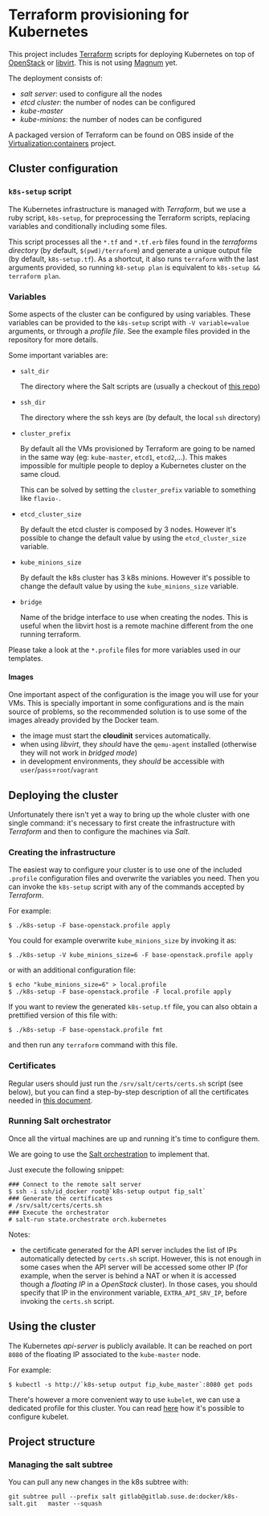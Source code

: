 # Terraform provisioning for Kubernetes

This project includes [Terraform](https://www.terraform.io) scripts for
deploying Kubernetes on top of [OpenStack](https://www.openstack.org/)
or [libvirt](http://libvirt.org/). This is not using
[Magnum](https://wiki.openstack.org/wiki/Magnum) yet.

The deployment consists of:

  * *salt server*: used to configure all the nodes
  * *etcd cluster*: the number of nodes can be configured
  * *kube-master*
  * *kube-minions*: the number of nodes can be configured

A packaged version of Terraform can be found on OBS inside of the
[Virtualization:containers](https://build.opensuse.org/project/show/Virtualization:containers) project.

## Cluster configuration

### `k8s-setup` script

The Kubernetes infrastructure is managed with _Terraform_, but
we use a ruby script, `k8s-setup`, for preprocessing the
Terraform scripts, replacing variables and conditionally
including some files.

This script processes all the `*.tf` and `*.tf.erb` files
found in the _terraforms directory_ (by default, `$(pwd)/terraform`)
and generate a unique output file (by default, `k8s-setup.tf`). As a
shortcut, it also runs `terraform` with the last arguments provided,
so running `k8-setup plan` is equivalent to `k8s-setup && terraform plan`.

### Variables

Some aspects of the cluster can be configured by using variables.
These variables can be provided to the `k8s-setup` script
with `-V variable=value` arguments, or through a _profile
file_. See the example files provided in the repository for more
details.

Some important variables are:

  * `salt_dir`

    The directory where the Salt scripts are (usually a checkout of [this
    repo](https://gitlab.suse.de/docker/k8s-salt))

  * `ssh_dir`

    The directory where the ssh keys are (by default, the local `ssh` directory)

  * `cluster_prefix`

    By default all the VMs provisioned by Terraform are going to be named in the
    same way (eg: `kube-master`, `etcd1`, `etcd2`,...). This makes impossible for
    multiple people to deploy a Kubernetes cluster on the same cloud.

    This can be solved by setting the `cluster_prefix` variable to something like
    `flavio-`.

  * `etcd_cluster_size`

    By default the etcd cluster is composed by 3 nodes. However it's possible to
    change the default value by using the `etcd_cluster_size` variable.

  * `kube_minions_size`

    By default the k8s cluster has 3 k8s minions. However it's possible to
    change the default value by using the `kube_minions_size` variable.

  * `bridge`

    Name of the bridge interface to use when creating the nodes. This is useful
    when the libvirt host is a remote machine different from the one running
    terraform.

Please take a look at the `*.profile` files for more variables used in
our templates.

#### Images

One important aspect of the configuration is the image you will use for
your VMs. This is specially important in some configurations and is the main
source of problems, so the recommended solution is to use some of the images
already provided by the Docker team.

* the image must start the **cloudinit** services automatically.
* when using _libvirt_, they _should_ have the `qemu-agent` installed
(otherwise they will not work in _bridged mode_)
* in development environments, they _should_ be accessible with
 `user`/`pass`=`root`/`vagrant`

## Deploying the cluster

Unfortunately there isn't yet a way to bring up the whole cluster with one
single command: it's necessary to first create the infrastructure with
_Terraform_ and then to configure the machines via _Salt_.

### Creating the infrastructure

The easiest way to configure your cluster is to use one of the included
`.profile` configuration files and overwrite the variables you need.
Then you can invoke the `k8s-setup` script with any of the commands
accepted by _Terraform_.

For example:

```
$ ./k8s-setup -F base-openstack.profile apply
```

You could for example overwrite `kube_minions_size` by invoking it as:

```
$ ./k8s-setup -V kube_minions_size=6 -F base-openstack.profile apply
```

or with an additional configuration file:

```
$ echo "kube_minions_size=6" > local.profile
$ ./k8s-setup -F base-openstack.profile -F local.profile apply
```

If you want to review the generated `k8s-setup.tf` file, you can also
obtain a prettified version of this file with:

```
$ ./k8s-setup -F base-openstack.profile fmt
```

and then run any `terraform` command with this file.

### Certificates

Regular users should just run the `/srv/salt/certs/certs.sh` script (see below),
but you can find a step-by-step description of all the certificates needed in
[this document](docs/certs.md).

### Running Salt orchestrator

Once all the virtual machines are up and running it's time to configure them.

We are going to use the [Salt orchestration](https://docs.saltstack.com/en/latest/topics/tutorials/states_pt5.html#orchestrate-runner)
to implement that.

Just execute the following snippet:

```
### Connect to the remote salt server
$ ssh -i ssh/id_docker root@`k8s-setup output fip_salt`
### Generate the certificates
# /srv/salt/certs/certs.sh
### Execute the orchestrator
# salt-run state.orchestrate orch.kubernetes
```

Notes:

* the certificate generated for the API server includes the list of IPs
automatically detected by `certs.sh` script. However, this is not enough
in some cases when the API server will be accessed some other IP
(for example, when the server is behind a NAT or when it is accessed
though a _floating IP_ in a _OpenStack_ cluster). In those cases, you should
specify that IP in the environment variable, `EXTRA_API_SRV_IP`, before
invoking the `certs.sh` script.

## Using the cluster

The Kubernetes _api-server_ is publicly available. It can be reached on port `8080`
of the floating IP associated to the `kube-master` node.

For example:

```
$ kubectl -s http://`k8s-setup output fip_kube_master`:8080 get pods
```

There's however a more convenient way to use `kubelet`, we can use a dedicated
profile for this cluster. You can read
[here](https://coreos.com/Kubernetes/docs/latest/configure-kubectl.html) how
it's possible to configure kubelet.

## Project structure

### Managing the salt subtree

You can pull any new changes in the k8s subtree with:

```
git subtree pull --prefix salt gitlab@gitlab.suse.de:docker/k8s-salt.git   master --squash
```

